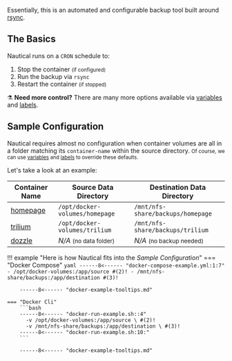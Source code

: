 
Essentially, this is an automated and configurable backup tool built around [rsync](https://en.wikipedia.org/wiki/Rsync). 

## The Basics
Nautical runs on a `CRON` schedule to:

1. Stop the container <small>(if configured)</small>
2. Run the backup via `rsync`
3. Restart the container <small>(if stopped)</small>

⚗️ **Need more control?** There are many more options available via [variables](./arguments.md) and [labels](./labels.md).


##  Sample Configuration
Nautical requires almost no configuration when container volumes are all in a folder matching its `container-name` within the source directory.  <small>Of course, we can use [variables](./arguments.md) and [labels](./labels.md) to override these defaults. </small>

Let's take a look at an example:

| Container Name                                      | Source Data Directory                 | Destination Data Directory                    |
| --------------------------------------------------- | ------------------------------------- | --------------------------------------------- |
| [homepage](https://github.com/gethomepage/homepage) | `/opt/docker-volumes/homepage`        | `/mnt/nfs-share/backups/homepage`             |
| [trilium](https://github.com/zadam/trilium)         | `/opt/docker-volumes/trilium`         | `/mnt/nfs-share/backups/trilium`              |
| [dozzle](https://github.com/amir20/dozzle)          | *N/A* <small>(no data folder)</small> | *N/A*       <small>(no backup needed)</small> |

!!! example "Here is how Nautical fits into the *Sample Configuration*"
    === "Docker Compose"
        ```yaml
        ------8<------ "docker-compose-example.yml:1:7"
              - /opt/docker-volumes:/app/source #(2)!
              - /mnt/nfs-share/backups:/app/destination #(3)!
        ```
        
        ------8<------ "docker-example-tooltips.md"

    === "Docker Cli"
        ```bash
        ------8<------ "docker-run-example.sh::4"
          -v /opt/docker-volumes:/app/source \ #(2)!
          -v /mnt/nfs-share/backups:/app/destination \ #(3)!
        ------8<------ "docker-run-example.sh:10:"
        ```

        ------8<------ "docker-example-tooltips.md"
